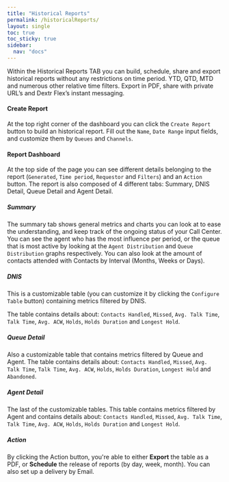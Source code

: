 ```yaml
---
title: "Historical Reports"
permalink: /historicalReports/
layout: single
toc: true
toc_sticky: true
sidebar: 
  nav: "docs"
---
```


Within the Historical Reports TAB you can build, schedule, share and export historical reports without any restrictions on time period. YTD, QTD, MTD and numerous other relative time filters. Export in PDF, share with private URL’s and Dextr Flex’s instant messaging.

#### Create Report

At the top right corner of the dashboard you can click the `Create Report` button to build an historical report. Fill out the `Name`, `Date Range` input fields, and customize them by `Queues` and `Channels`.

#### Report Dashboard

At the top side of the page you can see different details belonging to the report (`Generated`, `Time period`, `Requestor` and `Filters`) and an `Action` button. The report is also composed of 4 different tabs: Summary, DNIS Detail, Queue Detail and Agent Detail.

##### Summary

The summary tab shows general metrics and charts you can look at to ease the understanding, and keep track of the ongoing status of your Call Center. You can see the agent who has the most influence per period, or the queue that is most active by looking at the `Agent Distribution` and `Queue Distribution` graphs respectively. You can also look at the amount of contacts attended with Contacts by Interval (Months, Weeks or Days).

##### DNIS

This is a customizable table (you can customize it by clicking the `Configure Table` button) containing metrics filtered by DNIS.

The table contains details about: `Contacts Handled`, `Missed`, `Avg. Talk Time`, `Talk Time`, `Avg. ACW`, `Holds`, `Holds Duration` and `Longest Hold`. 

##### Queue Detail

Also a customizable table that contains metrics filtered by Queue and Agent. The table contains details about: `Contacts Handled`, `Missed`, `Avg. Talk Time`, `Talk Time`, `Avg. ACW`, `Holds`, `Holds Duration`, `Longest Hold` and `Abandoned`.

##### Agent Detail

The last of the customizable tables. This table contains metrics filtered by Agent and contains details about: `Contacts Handled`, `Missed`, `Avg. Talk Time`, `Talk Time`, `Avg. ACW`, `Holds`, `Holds Duration` and `Longest Hold`.

##### Action

By clicking the Action button, you're able to either **Export** the table as a PDF, or **Schedule** the release of reports (by day, week, month). You can also set up a delivery by Email.

